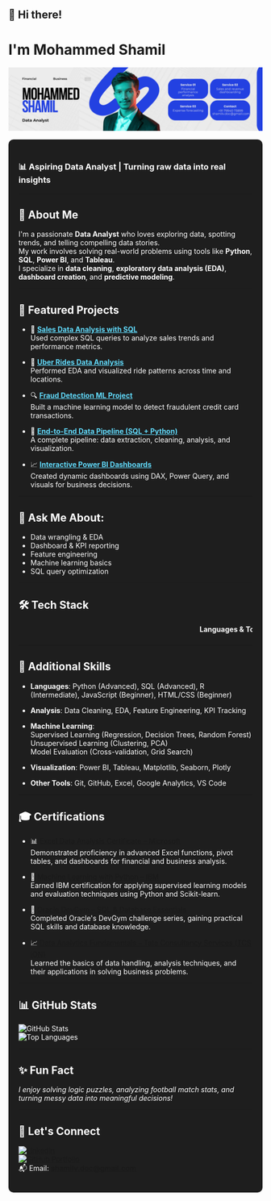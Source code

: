 ## 👋 Hi there!

# I'm Mohammed Shamil  
![Professional Banner](https://github.com/imshamil23/imshamil23/blob/main/banner1.png)

<div style="background-color:#1e1e1e; padding:20px; border-radius:10px; color:white">

### 📊 Aspiring Data Analyst | Turning raw data into real insights

---

## 🌟 About Me  

I'm a passionate <b>Data Analyst</b> who loves exploring data, spotting trends, and telling compelling data stories.  
My work involves solving real-world problems using tools like <b>Python</b>, <b>SQL</b>, <b>Power BI</b>, and <b>Tableau</b>.  
I specialize in <b>data cleaning</b>, <b>exploratory data analysis (EDA)</b>, <b>dashboard creation</b>, and <b>predictive modeling</b>.

---

## 🚀 Featured Projects

- 🧾 <b><a href="https://github.com/imshamil23/SQL-Project" style="color:#61dafb;">Sales Data Analysis with SQL</a></b>  
  Used complex SQL queries to analyze sales trends and performance metrics.

- 🚕 <b><a href="https://github.com/imshamil23/Uber-Rides-Data-Analysis" style="color:#61dafb;">Uber Rides Data Analysis</a></b>  
  Performed EDA and visualized ride patterns across time and locations.

- 🔍 <b><a href="https://github.com/imshamil23/Meachine-Learning-Project" style="color:#61dafb;">Fraud Detection ML Project</a></b>  
  Built a machine learning model to detect fraudulent credit card transactions.

- 🧪 <b><a href="https://github.com/imshamil23/End-to-End-Data-Analytics-SQL-Python" style="color:#61dafb;">End-to-End Data Pipeline (SQL + Python)</a></b>  
  A complete pipeline: data extraction, cleaning, analysis, and visualization.

- 📈 <b><a href="https://github.com/imshamil23/PowerBI" style="color:#61dafb;">Interactive Power BI Dashboards</a></b>  
  Created dynamic dashboards using DAX, Power Query, and visuals for business decisions.

---

## 💬 Ask Me About:
- Data wrangling & EDA  
- Dashboard & KPI reporting  
- Feature engineering  
- Machine learning basics  
- SQL query optimization

---

## 🛠️ Tech Stack

<marquee scrollamount="5"><b>Languages & Tools:</b> 
&nbsp; 🐍 Python &nbsp; | &nbsp; 🔢 SQL &nbsp; | &nbsp; 📊 Power BI &nbsp; | &nbsp; 📈 Tableau &nbsp; | &nbsp; 📗 Excel &nbsp; | &nbsp; 🐼 Pandas &nbsp; | &nbsp; 🔢 NumPy &nbsp; | &nbsp; 📉 Matplotlib &nbsp; | &nbsp; 🌊 Seaborn &nbsp; | &nbsp; 🤖 Scikit-Learn &nbsp; | &nbsp; 📓 Jupyter &nbsp; | &nbsp; 🔧 Git &nbsp; | &nbsp; 🐱 GitHub
</marquee>

---

## 🧠 Additional Skills

- <b>Languages</b>: Python (Advanced), SQL (Advanced), R (Intermediate), JavaScript (Beginner), HTML/CSS (Beginner)

- <b>Analysis</b>: Data Cleaning, EDA, Feature Engineering, KPI Tracking

- <b>Machine Learning</b>:  
  Supervised Learning (Regression, Decision Trees, Random Forest)  
  Unsupervised Learning (Clustering, PCA)  
  Model Evaluation (Cross-validation, Grid Search)

- <b>Visualization</b>: Power BI, Tableau, Matplotlib, Seaborn, Plotly

- <b>Other Tools</b>: Git, GitHub, Excel, Google Analytics, VS Code

---

## 🎓 Certifications  

- 📊 [Excel Data Analysis Certificate – Microsoft](https://github.com/imshamil23/imshamil23/blob/main/Excel-Certificate.pdf)  
  Demonstrated proficiency in advanced Excel functions, pivot tables, and dashboards for financial and business analysis.

- 🤖 [Machine Learning with Python – IBM](https://github.com/imshamil23/imshamil23/blob/main/IBMDesign20250727-30-wukeb.pdf)  
  Earned IBM certification for applying supervised learning models and evaluation techniques using Python and Scikit-learn.

- 🧠 [Oracle DevGym – SQL & Database Essentials](https://github.com/imshamil23/imshamil23/blob/main/devgymcertificate.pdf)  
  Completed Oracle's DevGym challenge series, gaining practical SQL skills and database knowledge.

- 📈 [Data Analytics Fundamentals – Tata Consultancy Services (TCS iON)](https://github.com/imshamil23/imshamil23/blob/main/tata.pdf)  
  Learned the basics of data handling, analysis techniques, and their applications in solving business problems.

---

## 📊 GitHub Stats  

![GitHub Stats](https://github-readme-stats.vercel.app/api?username=imshamil23&show_icons=true&theme=radical)  
![Top Languages](https://github-readme-stats.vercel.app/api/top-langs/?username=imshamil23&layout=compact&theme=radical)

---

## ✨ Fun Fact  

*I enjoy solving logic puzzles, analyzing football match stats, and turning messy data into meaningful decisions!*

---

## 🔗 Let's Connect  
[![LinkedIn](https://img.shields.io/badge/-LinkedIn-blue?style=flat&logo=linkedin)](https://www.linkedin.com/in/mohammed-shamil-54b61a307)  
[![GitHub Portfolio](https://img.shields.io/badge/-GitHub%20Portfolio-black?style=flat&logo=github)](https://github.com/imshamil23)  
📬 Email: **shamilv.doc@gmail.com**

</div>
